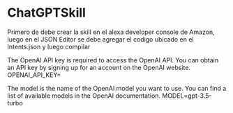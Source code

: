 # ChatGPTSkill
Primero de debe crear la skill en el alexa developer console de Amazon, luego en el JSON Editor se debe agregar el codigo ubicado en el Intents.json y luego compilar

The OpenAI API key is required to access the OpenAI API. You can obtain an API key by signing up for an account on the OpenAI website.
OPENAI_API_KEY=

The model is the name of the OpenAI model you want to use. You can find a list of available models in the OpenAI documentation.
MODEL=gpt-3.5-turbo
